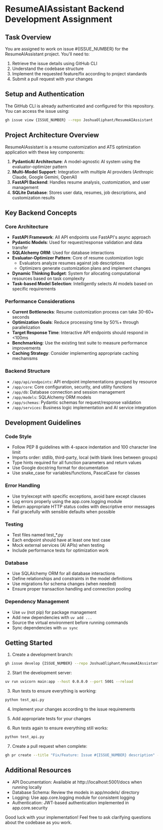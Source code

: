# ResumeAIAssistant Backend Development Assignment

## Task Overview
You are assigned to work on issue #{ISSUE_NUMBER} for the ResumeAIAssistant project. You'll need to:

1. Retrieve the issue details using GitHub CLI
2. Understand the codebase structure
3. Implement the requested feature/fix according to project standards
4. Submit a pull request with your changes

## Setup and Authentication
The GitHub CLI is already authenticated and configured for this repository. You can access the issue using:

```bash
gh issue view {ISSUE_NUMBER} --repo JoshuaOliphant/ResumeAIAssistant
```

## Project Architecture Overview
ResumeAIAssistant is a resume customization and ATS optimization application with these key components:

1. **PydanticAI Architecture**: A model-agnostic AI system using the evaluator-optimizer pattern
2. **Multi-Model Support**: Integration with multiple AI providers (Anthropic Claude, Google Gemini, OpenAI)
3. **FastAPI Backend**: Handles resume analysis, customization, and user management
4. **SQLite Database**: Stores user data, resumes, job descriptions, and customization results

## Key Backend Concepts

### Core Architecture
- **FastAPI Framework**: All API endpoints use FastAPI's async approach
- **Pydantic Models**: Used for request/response validation and data transfer
- **SQLAlchemy ORM**: Used for database interactions
- **Evaluator-Optimizer Pattern**: Core of resume customization logic
  - Evaluators analyze resumes against job descriptions
  - Optimizers generate customization plans and implement changes
- **Dynamic Thinking Budget**: System for allocating computational resources based on task complexity
- **Task-based Model Selection**: Intelligently selects AI models based on specific requirements

### Performance Considerations
- **Current Bottlenecks**: Resume customization process can take 30-60+ seconds
- **Optimization Goals**: Reduce processing time by 50%+ through parallelization
- **Target Response Time**: Interactive API endpoints should respond in <100ms
- **Benchmarking**: Use the existing test suite to measure performance improvements
- **Caching Strategy**: Consider implementing appropriate caching mechanisms

### Backend Structure
- `/app/api/endpoints`: API endpoint implementations grouped by resource
- `/app/core`: Core configuration, security, and utility functions
- `/app/db`: Database connection and session management
- `/app/models`: SQLAlchemy ORM models
- `/app/schemas`: Pydantic schemas for request/response validation
- `/app/services`: Business logic implementation and AI service integration

## Development Guidelines

### Code Style
- Follow PEP 8 guidelines with 4-space indentation and 100 character line limit
- Imports order: stdlib, third-party, local (with blank lines between groups)
- Type hints required for all function parameters and return values
- Use Google docstring format for documentation
- Use snake_case for variables/functions, PascalCase for classes

### Error Handling
- Use try/except with specific exceptions, avoid bare except clauses
- Log errors properly using the app.core.logging module
- Return appropriate HTTP status codes with descriptive error messages
- Fail gracefully with sensible defaults when possible

### Testing
- Test files named test_*.py
- Each endpoint should have at least one test case
- Mock external services (AI APIs) when testing
- Include performance tests for optimization work

### Database
- Use SQLAlchemy ORM for all database interactions
- Define relationships and constraints in the model definitions
- Use migrations for schema changes (when needed)
- Ensure proper transaction handling and connection pooling

### Dependency Management
- Use `uv` (not pip) for package management
- Add new dependencies with `uv add ...`
- Source the virtual environment before running commands
- Sync dependencies with `uv sync`

## Getting Started

1. Create a development branch:
```bash
gh issue develop {ISSUE_NUMBER} --repo JoshuaOliphant/ResumeAIAssistant --name feature/issue-{ISSUE_NUMBER}
```

2. Start the development server:
```bash
uv run uvicorn main:app --host 0.0.0.0 --port 5001 --reload
```

3. Run tests to ensure everything is working:
```bash
python test_api.py
```

4. Implement your changes according to the issue requirements

5. Add appropriate tests for your changes

6. Run tests again to ensure everything still works:
```bash
python test_api.py
```

7. Create a pull request when complete:
```bash
gh pr create --title "Fix/Feature: Issue #{ISSUE_NUMBER} description" --body "Resolves #{ISSUE_NUMBER}"
```

## Additional Resources
- API Documentation: Available at http://localhost:5001/docs when running locally
- Database Schema: Review the models in app/models/ directory
- Logging: Use app.core.logging module for consistent logging
- Authentication: JWT-based authentication implemented in app.core.security

Good luck with your implementation! Feel free to ask clarifying questions about the codebase as you work.